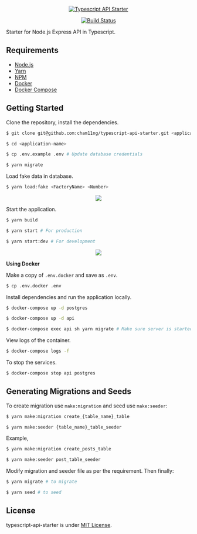 <p align="center"><a href="https://imgur.com/A1URjPL"><img alt="Typescript API Starter" src="https://i.imgur.com/A1URjPL.png"></a></p>
<p align="center">
  <a href="https://travis-ci.org/cham11ng/typescript-api-starter">
    <img src="https://travis-ci.org/cham11ng/typescript-api-starter.svg?branch=master" alt="Build Status">
  </a>
</p>

Starter for Node.js Express API in Typescript.

## Requirements
* [Node.js](https://yarnpkg.com/en/docs/install)
* [Yarn](https://yarnpkg.com/en/docs/install)
* [NPM](https://docs.npmjs.com/getting-started/installing-node)
* [Docker](https://docs.docker.com/install/)
* [Docker Compose](https://docs.docker.com/compose/install/)

## Getting Started
Clone the repository, install the dependencies.
```bash
$ git clone git@github.com:cham11ng/typescript-api-starter.git <application-name>

$ cd <application-name>

$ cp .env.example .env # Update database credentials

$ yarn migrate
```

Load fake data in database.
```bash
$ yarn load:fake <FactoryName> <Number>
```
<p align="center">
  <a href="https://imgur.com/gallery/d2M09Qj"><img src="https://i.imgur.com/d2M09Qj.gif" /></a>
</p>

Start the application.
```bash
$ yarn build

$ yarn start # For production

$ yarn start:dev # For development
```

<p align="center">
  <a href="https://imgur.com/gallery/4rhTo"><img src="https://i.imgur.com/GpcDbLB.gif" /></a>
</p>

**Using Docker**

Make a copy of `.env.docker` and save as `.env`.
```bash
$ cp .env.docker .env
```

Install dependencies and run the application locally.
```bash
$ docker-compose up -d postgres

$ docker-compose up -d api

$ docker-compose exec api sh yarn migrate # Make sure server is started checking logs before running this command
```

View logs of the container.
```bash
$ docker-compose logs -f
```

To stop the services.
```bash
$ docker-compose stop api postgres
```

## Generating Migrations and Seeds
To create migration use `make:migration` and seed use `make:seeder`:
```bash
$ yarn make:migration create_{table_name}_table

$ yarn make:seeder {table_name}_table_seeder
```

Example,
```bash
$ yarn make:migration create_posts_table

$ yarn make:seeder post_table_seeder
```

Modify migration and seeder file as per the requirement. Then finally:
```bash
$ yarn migrate # to migrate

$ yarn seed # to seed
```

## License

typescript-api-starter is under [MIT License](LICENSE).
